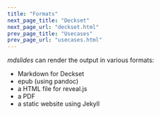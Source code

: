 ```yaml
---
title: "Formats"
next_page_title: "Deckset"
next_page_url: "deckset.html"
prev_page_title: "Usecases"
prev_page_url: "usecases.html"
---
```



_mdslides_ can render the output in various formats:

* Markdown for Deckset
* epub (using pandoc)
* a HTML file for reveal.js
* a PDF
* a static website using Jekyll


